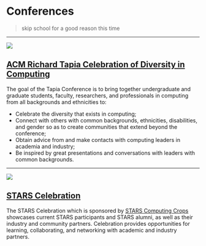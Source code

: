 # Conferences

> skip school for a good reason this time

---

![](https://pbs.twimg.com/profile_banners/235217517/1400792353/1500x500)

## [ACM Richard Tapia Celebration of Diversity in Computing](http://tapiaconference.org/)

The goal of the Tapia Conference is to bring together undergraduate and graduate students, faculty, researchers, and professionals in computing from all backgrounds and ethnicities to:

- Celebrate the diversity that exists in computing;
- Connect with others with common backgrounds, ethnicities, disabilities, and gender so as to create communities that extend beyond the conference;
- Obtain advice from and make contacts with computing leaders in academia and industry;
- Be inspired by great presentations and conversations with leaders with common backgrounds.

---

![](http://www.starscelebration.org/sites/default/files/pictures/Collages1.jpg)

## [STARS Celebration](http://www.starscelebration.org)

The STARS Celebration which is sponsored by [STARS Computing Crops](http://www.starscomputingcorps.org/) showcases current STARS participants and STARS alumni, as well as their industry and community partners. Celebration provides opportunities for learning, collaborating, and networking with academic and industry partners.

